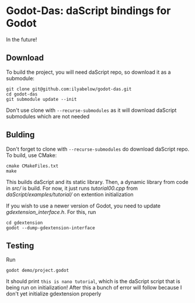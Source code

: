 # Godot-Das: daScript bindings for Godot

In the future!


## Download

To build the project, you will need daScript repo, so download it as a submodule:

```
git clone git@github.com:ilyabelow/godot-das.git
cd godot-das
git submodule update --init
```

Don't use clone with `--recurse-submodules` as it will download daScript submodules which are not needed

## Bulding

Don't forget to clone with `--recurse-submodules` do download daScript repo. To build, use CMake:

```
cmake CMakeFiles.txt
make
```

This builds daScript and its static library. Then, a dynamic library from code in *src/* is build. For now, it just runs *tutorial00.cpp* from *daScript/examples/tutorial/* on extention initialization

If you wish to use a newer version of Godot, you need to update *gdextension_interface.h*. For this, run

```
cd gdextension
godot --dump-gdextension-interface
```

## Testing

Run

```
godot demo/project.godot
```

It should print `this is nano tutorial`, which is the daScript script that is being run on initialization! After this a bunch of error will follow because I don't yet initialize gdextension properly
